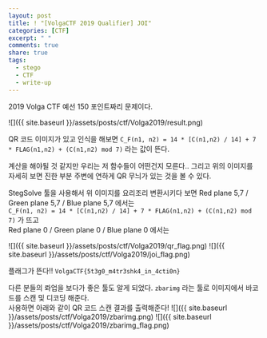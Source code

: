 ```yaml
---
layout: post
title: ! "[VolgaCTF 2019 Qualifier] JOI"
categories: [CTF]
excerpt: " "
comments: true
share: true
tags:
  - stego
  - CTF
  - write-up
---
```


2019 Volga CTF 예선 150 포인트짜리 문제이다.

![]({{ site.baseurl }}/assets/posts/ctf/Volga2019/result.png)

QR 코드 이미지가 있고 인식을 해보면
`C_F(n1, n2) = 14 * [C(n1,n2) / 14] + 7 * FLAG(n1,n2) + (C(n1,n2) mod 7)` 라는 값이 뜬다.

계산을 해야될 것 같지만 우리는 저 함수들이 어떤건지 모른다..
그리고 위의 이미지를 자세히 보면 진한 부분 주변에 연하게 QR 무늬가 있는 것을 볼 수 있다.

StegSolve 툴을 사용해서 위 이미지를 요리조리 변환시키다 보면
Red plane 5,7 / Green plane 5,7 / Blue plane 5,7 에서는<br>
`C_F(n1, n2) = 14 * [C(n1,n2) / 14] + 7 * FLAG(n1,n2) + (C(n1,n2) mod 7)` 가 뜨고<br>
Red plane 0 / Green plane 0 / Blue plane 0 에서는

![]({{ site.baseurl }}/assets/posts/ctf/Volga2019/qr_flag.png)
![]({{ site.baseurl }}/assets/posts/ctf/Volga2019/joi_flag.png)

플래그가 뜬다!!
`VolgaCTF{5t3g0_m4tr3shk4_in_4cti0n}`

다른 분들의 롸업을 보다가 좋은 툴도 알게 되었다.
`zbarimg` 라는 툴로 이미지에서 바코드를 스캔 및 디코딩 해준다.<br>
사용하면 아래와 같이 QR 코드 스캔 결과를 출력해준다!
![]({{ site.baseurl }}/assets/posts/ctf/Volga2019/zbarimg.png)
![]({{ site.baseurl }}/assets/posts/ctf/Volga2019/zbarimg_flag.png)



